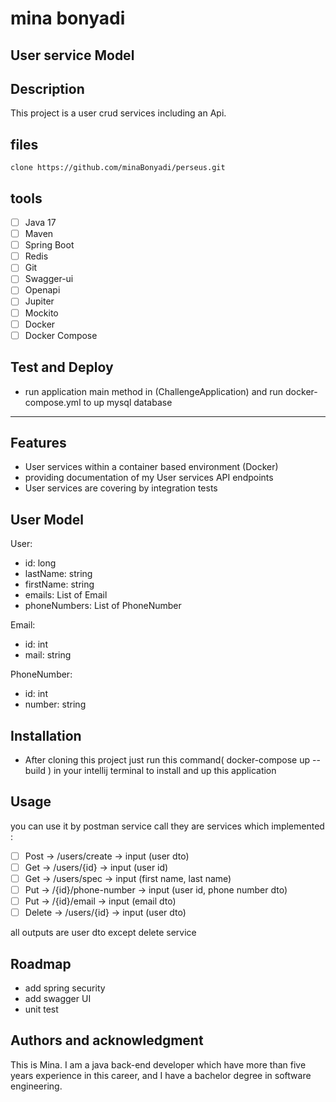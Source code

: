 # mina bonyadi

## User service Model

## Description
This project is a user crud services including an Api.

## files
```
clone https://github.com/minaBonyadi/perseus.git
```

## tools

- [ ] Java 17
- [ ] Maven
- [ ] Spring Boot
- [ ] Redis
- [ ] Git
- [ ] Swagger-ui
- [ ] Openapi
- [ ] Jupiter
- [ ] Mockito
- [ ] Docker
- [ ] Docker Compose

## Test and Deploy

- run application main method in (ChallengeApplication) and run docker-compose.yml to
up mysql database

***

## Features

- User services within a container based environment (Docker)
- providing documentation of my User services API endpoints
- User services are covering by integration tests

## User Model

User:
- id: long
- lastName: string
- firstName: string
- emails: List of Email
- phoneNumbers: List of PhoneNumber

Email:
- id: int
- mail: string

PhoneNumber:
- id: int
- number: string

## Installation

- After cloning this project just run this command( docker-compose up --build ) in your intellij terminal to install and up this application

## Usage

you can use it by postman service call they are services which implemented :
-[ ] Post -> /users/create   -> input (user dto)
-[ ] Get -> /users/{id}      -> input (user id)
-[ ] Get -> /users/spec      -> input (first name, last name)
-[ ] Put -> /{id}/phone-number -> input (user id, phone number dto)
-[ ] Put -> /{id}/email -> input (email dto)
-[ ] Delete -> /users/{id} -> input (user dto)

all outputs are user dto except delete service

## Roadmap
- add spring security
- add swagger UI
- unit test

## Authors and acknowledgment

This is Mina. I am a java back-end developer which have more than five years experience in this career,
and I have a bachelor degree in software engineering.
